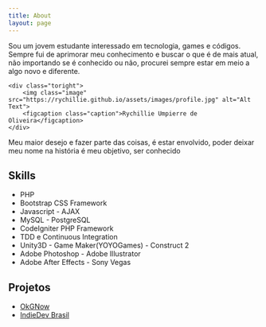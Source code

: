 ```yaml
---
title: About
layout: page
---
```

<div class="side-by-side">
    <div class="toleft">
        <p>Sou um jovem estudante interessado em tecnologia, games e códigos. Sempre fui de aprimorar meu conhecimento e buscar o que é de mais atual, não importando se é conhecido ou não, procurei sempre estar em meio a algo novo e diferente.</p>
    </div>

    <div class="toright">
        <img class="image" src="https://rychillie.github.io/assets/images/profile.jpg" alt="Alt Text">
        <figcaption class="caption">Rychillie Umpierre de Oliveira</figcaption>
    </div>
</div>

<p>Meu maior desejo e fazer parte das coisas, é estar envolvido, poder deixar meu nome na história é meu objetivo, ser conhecido</p>

<h2>Skills</h2>

<ul class="skill-list">
	<li>PHP</li>
    <li>Bootstrap CSS Framework</li>
	<li>Javascript - AJAX</li>
	<li>MySQL - PostgreSQL</li>
	<li>CodeIgniter PHP Framework</li>
	<li>TDD e Continuous Integration</li>
	<li>Unity3D - Game Maker(YOYOGames) - Construct 2</li>
	<li>Adobe Photoshop - Adobe Illustrator</li>
	<li>Adobe After Effects - Sony Vegas</li>
</ul>

<h2>Projetos</h2>

<ul>
	<li><a href="http://okgnow.com.br/">OkGNow</a></li>
	<li><a href="https://github.com/Rychillie/IndieDevBrasil.github.io">IndieDev Brasil</a></li>
</ul>
